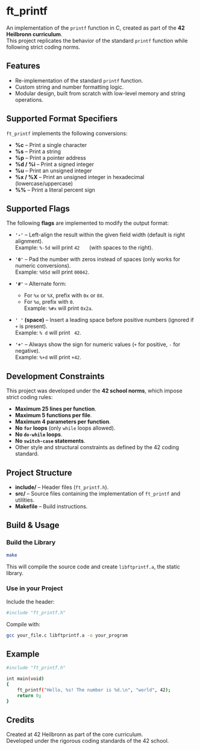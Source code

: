 # ft_printf

An implementation of the `printf` function in C, created as part of the **42 Heilbronn curriculum**.  
This project replicates the behavior of the standard `printf` function while following strict coding norms.



## Features
- Re-implementation of the standard `printf` function.
- Custom string and number formatting logic.
- Modular design, built from scratch with low-level memory and string operations.



## Supported Format Specifiers
`ft_printf` implements the following conversions:
- **%c** – Print a single character
- **%s** – Print a string
- **%p** – Print a pointer address
- **%d / %i** – Print a signed integer
- **%u** – Print an unsigned integer
- **%x / %X** – Print an unsigned integer in hexadecimal (lowercase/uppercase)
- **%%** – Print a literal percent sign

## Supported Flags
The following **flags** are implemented to modify the output format:

- **`'-'`** – Left-align the result within the given field width (default is right alignment).  
  Example: `%-5d` will print `42   ` (with spaces to the right).

- **`'0'`** – Pad the number with zeros instead of spaces (only works for numeric conversions).  
  Example: `%05d` will print `00042`.

- **`'#'`** – Alternate form:  
  - For `%x` or `%X`, prefix with `0x` or `0X`.  
  - For `%o`, prefix with `0`.  
  Example: `%#x` will print `0x2a`.

- **`' '` (space)** – Insert a leading space before positive numbers (ignored if `+` is present).  
  Example: `% d` will print ` 42`.

- **`'+'`** – Always show the sign for numeric values (`+` for positive, `-` for negative).  
  Example: `%+d` will print `+42`.


## Development Constraints
This project was developed under the **42 school norms**, which impose strict coding rules:
- **Maximum 25 lines per function**.
- **Maximum 5 functions per file**.
- **Maximum 4 parameters per function**.
- **No `for` loops** (only `while` loops allowed).
- **No `do-while` loops**.
- **No `switch-case` statements**.
- Other style and structural constraints as defined by the 42 coding standard.



## Project Structure
- **include/** – Header files (`ft_printf.h`).
- **src/** – Source files containing the implementation of `ft_printf` and utilities.
- **Makefile** – Build instructions.



## Build & Usage

### Build the Library
```bash
make
```
This will compile the source code and create `libftprintf.a`, the static library.

### Use in your Project  
Include the header:
```bash
#include "ft_printf.h"
```
Compile with:  
```bash
gcc your_file.c libftprintf.a -o your_program
```

## Example
```bash
#include "ft_printf.h"

int main(void)
{
    ft_printf("Hello, %s! The number is %d.\n", "world", 42);
    return 0;
}
```

## Credits
Created at 42 Heilbronn as part of the core curriculum.  
Developed under the rigorous coding standards of the 42 school.
